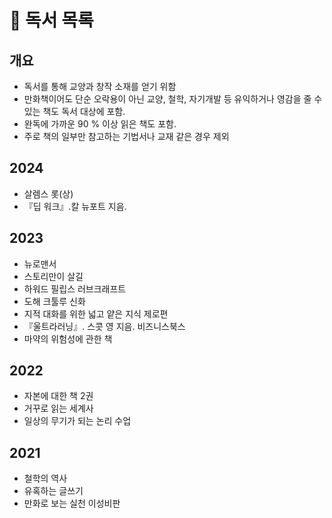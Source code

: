 # 📖 독서 목록
## 개요
- 독서를 통해 교양과 창작 소재를 얻기 위함
- 만화책이어도 단순 오락용이 아닌 교양, 철학, 자기개발 등 유익하거나 영감을 줄 수 있는 책도 독서 대상에 포함.   
- 완독에 가까운 90 % 이상 읽은 책도 포함.
- 주로 책의 일부만 참고하는 기법서나 교재 같은 경우 제외
## 2024
- 살렘스 롯(상)
- 『딥 워크』.칼 뉴포트 지음.
## 2023
- 뉴로맨서
- 스토리만이 살길
- 하워드 필립스 러브크래프트
- 도해 크툴루 신화
- 지적 대화를 위한 넓고 얕은 지식 제로편
- 『울트라러닝』. 스콧 영 지음. 비즈니스북스
- 마약의 위험성에 관한 책
## 2022
- 자본에 대한 책 2권
- 거꾸로 읽는 세계사
- 일상의 무기가 되는 논리 수업
  
## 2021
- 철학의 역사
- 유혹하는 글쓰기
- 만화로 보는 실천 이성비판
